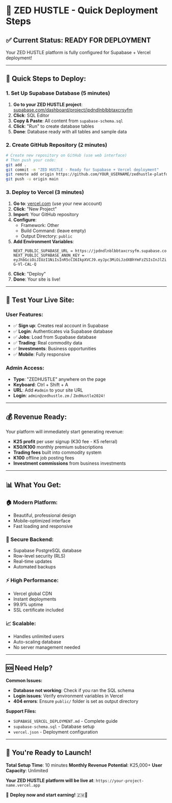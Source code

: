 # 🚀 ZED HUSTLE - Quick Deployment Steps

## ✅ **Current Status: READY FOR DEPLOYMENT**

Your ZED HUSTLE platform is fully configured for Supabase + Vercel deployment!

---

## 🎯 **Quick Steps to Deploy:**

### **1. Set Up Supabase Database (5 minutes)**
1. **Go to your ZED HUSTLE project**: [supabase.com/dashboard/project/jpdndlnblbbtaxcrsyfm](https://supabase.com/dashboard/project/jpdndlnblbbtaxcrsyfm)
2. **Click**: SQL Editor
3. **Copy & Paste**: All content from `supabase-schema.sql`
4. **Click**: "Run" to create database tables
5. **Done**: Database ready with all tables and sample data

### **2. Create GitHub Repository (2 minutes)**
```bash
# Create new repository on GitHub (use web interface)
# Then push your code:
git add .
git commit -m "ZED HUSTLE - Ready for Supabase + Vercel deployment"
git remote add origin https://github.com/YOUR_USERNAME/zedhustle-platform.git
git push -u origin main
```

### **3. Deploy to Vercel (3 minutes)**
1. **Go to**: [vercel.com](https://vercel.com) (use your new account)
2. **Click**: "New Project"
3. **Import**: Your GitHub repository
4. **Configure**:
   - Framework: Other
   - Build Command: (leave empty)
   - Output Directory: `public`
5. **Add Environment Variables**:
   ```
   NEXT_PUBLIC_SUPABASE_URL = https://jpdndlnblbbtaxcrsyfm.supabase.co
   NEXT_PUBLIC_SUPABASE_ANON_KEY = eyJhbGciOiJIUzI1NiIsInR5cCI6IkpXVCJ9.eyJpc3MiOiJzdXBhYmFzZSIsInJlZiI6ImpwZG5kbG5ibGJidGF4Y3JzeWZtIiwicm9sZSI6ImFub24iLCJpYXQiOjE3NTQ0MzMzNDEsImV4cCI6MjA3MDAwOTM0MX0.jJKRrinjTqoI5azn1YYRXyVYSKfLYJ1M-G-Vl-CAL-Q
   ```
6. **Click**: "Deploy"
7. **Done**: Your site is live!

---

## 🧪 **Test Your Live Site:**

### **User Features:**
- ✅ **Sign up**: Creates real account in Supabase
- ✅ **Login**: Authenticates via Supabase database
- ✅ **Jobs**: Load from Supabase database
- ✅ **Trading**: Real commodity data
- ✅ **Investments**: Business opportunities
- ✅ **Mobile**: Fully responsive

### **Admin Access:**
- **Type**: "ZEDHUSTLE" anywhere on the page
- **Keyboard**: Ctrl + Shift + A
- **URL**: Add `#admin` to your site URL
- **Login**: `admin@zedhustle.zm` / `ZedHustle2024!`

---

## 💰 **Revenue Ready:**

Your platform will immediately start generating revenue:
- **K25 profit** per user signup (K30 fee - K5 referral)
- **K50/K100** monthly premium subscriptions
- **Trading fees** built into commodity system
- **K100** offline job posting fees
- **Investment commissions** from business investments

---

## 📊 **What You Get:**

### **🏠 Modern Platform:**
- Beautiful, professional design
- Mobile-optimized interface
- Fast loading and responsive

### **🔐 Secure Backend:**
- Supabase PostgreSQL database
- Row-level security (RLS)
- Real-time updates
- Automated backups

### **⚡ High Performance:**
- Vercel global CDN
- Instant deployments
- 99.9% uptime
- SSL certificate included

### **📈 Scalable:**
- Handles unlimited users
- Auto-scaling database
- No server management needed

---

## 🆘 **Need Help?**

**Common Issues:**
- **Database not working**: Check if you ran the SQL schema
- **Login issues**: Verify environment variables in Vercel
- **404 errors**: Ensure `public/` folder is set as output directory

**Support Files:**
- `SUPABASE_VERCEL_DEPLOYMENT.md` - Complete guide
- `supabase-schema.sql` - Database setup
- `vercel.json` - Deployment configuration

---

## 🎉 **You're Ready to Launch!**

**Total Setup Time**: 10 minutes
**Monthly Revenue Potential**: K25,000+
**User Capacity**: Unlimited

**Your ZED HUSTLE platform will be live at**: `https://your-project-name.vercel.app`

🚀 **Deploy now and start earning!** 🇿🇲💼
